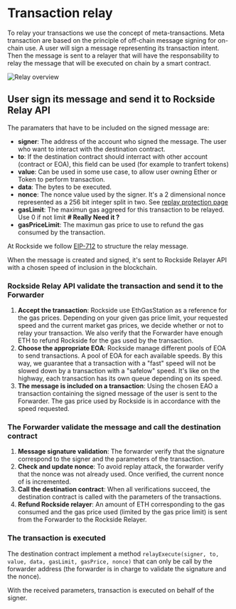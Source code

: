 # Transaction relay

To relay your transactions we use the concept of meta-transactions. Meta transaction are based on the principle of off-chain message signing for on-chain use. A user will sign a message representing its transaction intent. Then the message is sent to a relayer that will have the responsability to relay the message that will be executed on chain by a smart contract.

![Relay overview](https://raw.githubusercontent.com/rocksideio/technicaldoc/master/images/tx-relay-overview.png)

## User sign its message and send it to Rockside Relay API

The paramaters that have to be included on the signed message are:

* **signer**: The address of the account who signed the message. The user who want to interact with the destination contract.
* **to**: If the destination contract should interract with other account \(contract or EOA\), this field can be used \(for example to tranfert tokens\)
* **value**:  Can be used in some use case, to allow user owning Ether or Token to perform transaction.
* **data**: The bytes to be executed.
* **nonce**: The nonce value used by the signer. It's a 2 dimensional nonce represented as a 256 bit integer split in two. See [replay protection page](replay-protection.md)
* **gasLimit**: The maximun gas aggreed for this transaction to be relayed. Use 0 if not limit **\# Really Need it ?**
* **gasPriceLimit**: The maximun gas price to use to refund the gas consumed by the transaction.

At Rockside we follow [EIP-712](https://github.com/ethereum/EIPs/blob/master/EIPS/eip-712.md) to structure the relay message.

When the message is created and signed, it's sent to Rockside Relayer API with a chosen speed of inclusion in the blockchain.

### Rockside Relay API validate the transaction and send it to the Forwarder

1. **Accept the transaction**: Rockside use EthGasStation as a reference for the gas prices. Depending on your given gas price limit, your requested speed and the current market gas prices, we decide whether or not to relay your transaction. We also verify that the Forwarder have enough ETH to refund Rockside for the gas used by the transaction.
2. **Choose the appropriate EOA**: Rockside manage different pools of EOA to send transactions. A pool of EOA for each available speeds. By this way, we guarantee that a transaction with a "fast" speed will not be slowed down by a transaction with a "safelow" speed. It's like on the highway, each transaction has its own queue depending on its speed.
3. **The message is included on a transaction**: Using the chosen EAO a transaction containing the signed message of the user is sent to the Forwarder. The gas price used by Rockside is in accordance with the speed requested.

### The Forwarder validate the message and call the destination contract

1. **Message signature validation**: The forwarder verify that the signature correspond to the signer and the parameters of the transaction.
2. **Check and update nonce**: To avoid replay attack, the forwarder verify that the nonce was not already used. Once verified, the current nonce of is incremented.
3. **Call the destination contract**: When all verifications succeed, the destination contract is called with the parameters of the transactions.
4. **Refund Rockside relayer**: An amount of ETH corresponding to the gas consumed and the gas price used \(limited by the gas price limit\) is sent from the Forwarder to the Rockside Relayer.

### The transaction is executed

The destination contract implement a method `relayExecute(signer, to, value, data, gasLimit, gasPrice, nonce)` that can only be call by the forwarder address \(the forwarder is in charge to validate the signature and the nonce\).

With the received parameters, transaction is executed on behalf of the signer.

